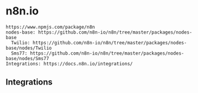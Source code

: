 # n8n.io

    https://www.npmjs.com/package/n8n
    nodes-base: https://github.com/n8n-io/n8n/tree/master/packages/nodes-base
      Twilio: https://github.com/n8n-io/n8n/tree/master/packages/nodes-base/nodes/Twilio
      Sms77: https://github.com/n8n-io/n8n/tree/master/packages/nodes-base/nodes/Sms77
    Integrations: https://docs.n8n.io/integrations/

## Integrations
